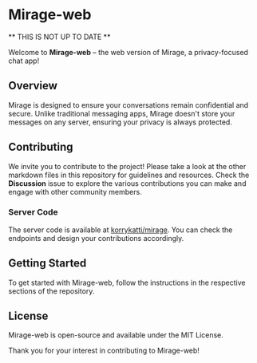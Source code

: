 # Mirage-web

** THIS IS NOT UP TO DATE **

Welcome to **Mirage-web** – the web version of Mirage, a privacy-focused chat app!

## Overview

Mirage is designed to ensure your conversations remain confidential and secure. Unlike traditional messaging apps, Mirage doesn't store your messages on any server, ensuring your privacy is always protected.

## Contributing

We invite you to contribute to the project! Please take a look at the other markdown files in this repository for guidelines and resources. Check the **Discussion** issue to explore the various contributions you can make and engage with other community members.

### Server Code

The server code is available at [korrykatti/mirage](https://github.com/KorryKatti/mirage). You can check the endpoints and design your contributions accordingly.

## Getting Started

To get started with Mirage-web, follow the instructions in the respective sections of the repository.

## License

Mirage-web is open-source and available under the MIT License.

Thank you for your interest in contributing to Mirage-web!

